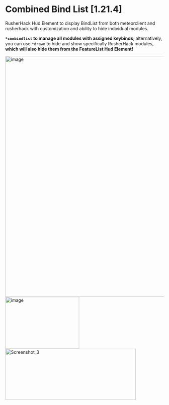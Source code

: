 # Combined Bind List [1.21.4]

RusherHack Hud Element to display BindList from both meteorclient and rusherhack with customization and ability to hide individual modules.

**```*combindlist``` to manage all modules with assigned keybinds**; alternatively, you can use ```*drawn``` to hide and show specifically RusherHack modules, **which will also hide them from the FeatureList Hud Element!**

<img width="690" height="766" alt="image" src="https://github.com/user-attachments/assets/dec67b08-ea7f-4a39-ad9a-b50e4f61881b" />
<img width="235" height="165" alt="image" src="https://github.com/user-attachments/assets/450ed6f7-ce38-46c2-b89e-1d1835e59c6a" />
<img width="415" height="162" alt="Screenshot_3" src="https://github.com/user-attachments/assets/939ac963-0147-4945-9c2b-1a690ba6da03" />
